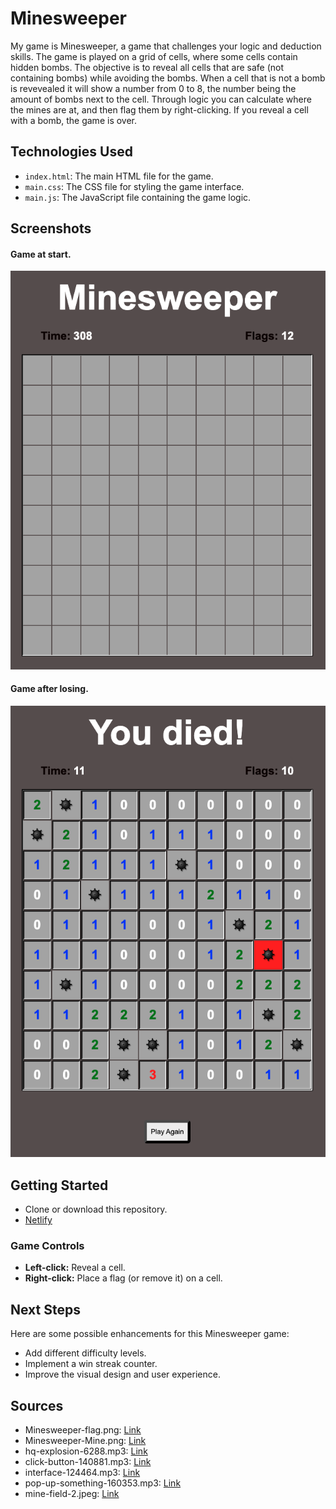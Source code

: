 # Minesweeper

My game is Minesweeper, a game that challenges your logic and deduction skills. The game is played on a grid of cells, where some cells contain hidden bombs. The objective is to reveal all cells that are safe (not containing bombs) while avoiding the bombs. When a cell that is not a bomb is revevealed it will show a number from 0 to 8, the number being the amount of bombs next to the cell. Through logic you can calculate where the mines are at, and then flag them by right-clicking. If you reveal a cell with a bomb, the game is over.

## Technologies Used

- `index.html`: The main HTML file for the game.
- `main.css`: The CSS file for styling the game interface.
- `main.js`: The JavaScript file containing the game logic.

## Screenshots
#### Game at start.
![Start of Game](images/game-start.png)

#### Game after losing.

![End of Game](images/game-end.png)

## Getting Started

- Clone or download this repository.
- [Netlify](https://felix-carela-minesweeper.netlify.app/)


### Game Controls

- **Left-click:** Reveal a cell.
- **Right-click:** Place a flag (or remove it) on a cell.

## Next Steps

Here are some possible enhancements for this Minesweeper game:

- Add different difficulty levels.
- Implement a win streak counter.
- Improve the visual design and user experience.

## Sources

- Minesweeper-flag.png: [Link](https://upload.wikimedia.org/wikipedia/commons/thumb/8/83/Minesweeper_flag.svg/1280px-Minesweeper_flag.svg.png)
- Minesweeper-Mine.png: [Link](https://upload.wikimedia.org/wikipedia/commons/a/ad/Gnome-gnomine.png)
- hq-explosion-6288.mp3: [Link](https://cdn.pixabay.com/download/audio/2021/08/04/audio_187390c215.mp3?filename=hq-explosion-6288.mp3&g-recaptcha-response=03ADUVZwAt9_h-PThz_CMCFYNLSGYMK3sfhpz0gR4oYo-pgk5p3AibpW067N-jdpAFObhsvhp5fNETvaKqp7Qdz2UpMxCrBeTo-yvFicY6smS4OdCAAzaQK0-gv7dZRINc1muwPJk6ekhEFv32gy7c-VmctheKTjaFUO2chogCCC5TCI710JP3oem1I7eO3RbzeKRvzpiWXFmf9zX1e0ASrUBFfKQvyTRgIe2OhjFXf-JWBeFnSS2cS0sBGU5WAP8pQsAO0lRfh6OuB5xGRBFhl4h-bldgtd1C1h1osjhpl0l_Nxd689WnS8q41fXbgxlWcnILTWa5QGKSHV2Ha8CikOrcBXYAHtp90x333WkaufU0ccUopxfFlOOfDLnheiKdrd6yEqMIP_A4X4lKDgWfO_0K9nGh63ScKok68pPqSzJM7qfOU1zNeAtBMzpuCBf_pzm1iHtWgmlgfuVwyHzokHy8HhL9VUR-RyZNgiZ9Z45Gw0uANqlHeqlEu3CIbbuN2xUpp1V02-IJu1T91vgA-XK6INb5Dlea0-gryBwhsVE_y_SJxLbH1WDGryjc6myONB9vrsctLH0de5YPx46UNHghYhhBd1b8Ig&remote_template=1)
- click-button-140881.mp3: [Link](https://cdn.pixabay.com/download/audio/2023/02/28/audio_52ccaf1a85.mp3?filename=click-button-140881.mp3&g-recaptcha-response=03ADUVZwB7yC5xNGz9dJPl8iucjRbPOasCQ4fZQmkIojxBusynW9s11IwJe1BQeH93Iuot0Qk4GdSRcET-SYviFqg1TZWjDySictib6g5vmzu0jS4aAMJyGBgh0SsWxw0XmWreCIlikJ4SmKWCsTYQRASOwStb-6WUkdGpfpub7sd8FTQajCUOcOEdgVFscvi9QokwFLfF6sN8rCEAKEiUd7B2F8WYB6db_FAIuOsL7zNfeZcb8cVAEGeyjxtFRDBirtD3MDQHyIFLKHh5gnGTI6PdGdGsM9GZ9Ro6TSJOnh3v9cN6822UbX7cVw5iqc89vu1slw-DtuhNaK2P2w0_quNco9hvkA0-yfCGDRt6-b2gAXdHiIc1lHe_tsq8qgxsG6ILBeF8O7KGLGKo3ebeXKrmfuc1fYMRBqCeC1X2AcIPqE-OtD2meUcW7ZjUgbcP3JdLLQB0mRE0crniBOaP0hJx0ngUVpGuA5B1OyJ21ZL_wseeseV_NGdrkjcjYr-WfrfjddgAz0tX85o4uMOCquJIPlp0anArnRz8ta-iMBdRiRveA6SKQV_KTjLcTZPgGKnhHRcSTvozF0lnDoZIfeZX36Dh8yZnZg&remote_template=1)
- interface-124464.mp3: [Link](https://cdn.pixabay.com/download/audio/2022/10/30/audio_4fa75b6720.mp3?filename=interface-124464.mp3&g-recaptcha-response=03ADUVZwBsR3rurIDU1B-mvyKl-8Jt1Gl26Ol1LRujROJ7gXkEbaf4gL0D5Q3yfy5oux_VWKfy68cwCXrd1mXostrQJjJ5w0CtOCNgwd8Oiaky3yTvzNE48GD_HbmEduKmzVAC7_cordZinYZa8bOruB8J6BwfJwklCd_CXeyl_ySk_5X9krr7dFPD-2wUXa2RQ3CWnAu_Ldu_Nty5uxDAR9PhaqhEnXXz40nMyn1jcj0Rp9OLbnNPi7-n2EY2OIOkTZVNHqKrFIbUiMIriNcWsnIc3-iS0pxu8jR96RQp3Wv4ObfeAQ6J8ceggpRcazJzKXLE9cLrBJhVxD1MzmdsbqhGD7Xuqwph2GYVs5Z5XX_hkOZHwShkQsOCWLCwbkTyOcp5NRkZXkySDx8_Rd59fDSXVx693CRaed7J4i2xtg25bhN1KtsAXjOq3cWC0PLBfmM_ZhcbhRFxZ3nN4LWSHQxiUcJ_cCBXVc93rTf7PvzvRO_WUKbOkH4whVgREHOHGFsstdGQYQminCQJ_PLd7Afr1ganL39kBu5TpXssS4nhIRKOzvirQkqxt935B4zvbW1QA3j5ur2WJ6m9WERVyvXt5VNGDiG-lw&remote_template=1)
- pop-up-something-160353.mp3: [Link](https://cdn.pixabay.com/download/audio/2023/08/01/audio_c08e302c72.mp3?filename=pop-up-something-160353.mp3&g-recaptcha-response=03ADUVZwC-nmWacsSRUOaLvadD4am43km9sDqiWK3uktQY4CioIM9JHNpw55r7a-UdlAPlCtvU_cUQiAPNanrB2jHWFlqxmhKroMGP-qFjn4qYN7jYD0zr0WxNJBILwx8_RI5bRem8JjDpKNXMjjIwnGXywRWp3jT-F9yJLShOakRiy-HU3UUC9etD45ACZ69jOXphcNv4P6w2rxTM9SoSytrJVa4sNe-5AxGmxgloBynZW2LvtTuAVb4tGBXpu2Id7lmX4W06-jFIfeJshQWPpLamJEmCFUUArZQwTmksYVmXnjn8VlUzd_GNasbPBLZENwUepTiFmN17X1lAkcKOkn1m755WSKjpA57NIv0XkWnSQMHm2tXtee9Ej7JxCay0EPwhtTuLwyBIGHc_0OHvkM7m7tSVbk-QDHfIhVNUjM75N5-xEkPlHyQ3hTbPD5eupgoRNMSCFekgDe9fSLrF9qSCnxlE3bDQFU6FT3vDXEMV8Tu5LSHGoKzIlUwSHQGk1LnwfNgyTxu6MKyRQaR3_o6YocJJVOaEdPi68u2oM4gkE8r4N5WkBZjhEuGErcFtwKCFZnLBWV40Icvesmvy138Z37Fzkf8jkQ&remote_template=1)
- mine-field-2.jpeg: [Link](https://arc-anglerfish-washpost-prod-washpost.s3.amazonaws.com/public/5N3ME3BBVFCMZISM3P4IFFVFZY_size-normalized.jpg)
